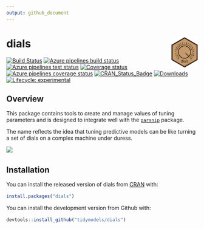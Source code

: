 ```yaml
---
output: github_document
---
```


<!-- README.md is generated from README.Rmd. Please edit that file -->



# dials <img src="man/figures/logo.png" align="right" height="80px"/> 

[![Build Status](https://travis-ci.org/tidymodels/dials.svg?branch=master)](https://travis-ci.org/tidymodels/dials)
[![Azure pipelines build status](https://img.shields.io/azure-devops/build/tidymodels/dials/2)](https://dev.azure.com/tidymodels/dials/_build/latest?definitionId=1&branchName=master)
[![Azure pipelines test status](https://img.shields.io/azure-devops/tests/tidymodels/dials/2?color=brightgreen&compact_message)](https://dev.azure.com/tidymodels/dials/_build/latest?definitionId=1&branchName=master)
[![Coverage status](https://codecov.io/gh/tidymodels/dials/branch/master/graph/badge.svg)](https://codecov.io/github/tidymodels/dials?branch=master)
[![Azure pipelines coverage status](https://img.shields.io/azure-devops/coverage/tidymodels/dials/2)](https://dev.azure.com/tidymodels/dials/_build/latest?definitionId=1&branchName=master)
[![CRAN_Status_Badge](http://www.r-pkg.org/badges/version/dials)](https://CRAN.R-project.org/package=dials)
[![Downloads](http://cranlogs.r-pkg.org/badges/dials)](https://CRAN.R-project.org/package=dials)
[![Lifecycle: experimental](https://img.shields.io/badge/lifecycle-experimental-orange.svg)](https://www.tidyverse.org/lifecycle/#experimental)

## Overview

This package contains tools to create and manage values of tuning parameters and is designed to integrate well with the [`parsnip`](https://github.com/tidymodels/parsnip) package. 

The name reflects the idea that tuning predictive models can be like turning a set of dials on a complex machine under duress. 

<img src="http://tos.trekcore.com/hd/albums/1x04hd/thenakedtimehd1013.jpg" width="576">

## Installation

You can install the released version of dials from [CRAN](https://CRAN.R-project.org) with:


```r
install.packages("dials")
```

You can install the development version from Github with:


```r
devtools::install_github("tidymodels/dials")
```

